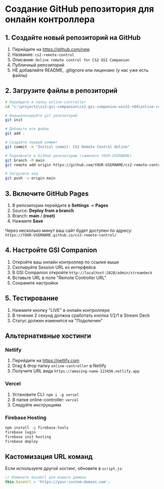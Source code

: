 # Создание GitHub репозитория для онлайн контроллера

## 1. Создайте новый репозиторий на GitHub

1. Перейдите на https://github.com/new
2. Название: `cs2-remote-control`
3. Описание: `Online remote control for CS2 GSI Companion`
4. Публичный репозиторий
5. НЕ добавляйте README, .gitignore или лицензию (у нас уже есть файлы)

## 2. Загрузите файлы в репозиторий

```bash
# Перейдите в папку online-controller
cd "c:\projects\cs2-gsi-companion\cs2-gsi-companion-win32-x64\online-controller"

# Инициализируйте git репозиторий
git init

# Добавьте все файлы
git add .

# Создайте первый коммит
git commit -m "Initial commit: CS2 Remote Control Online"

# Подключите к GitHub репозиторию (замените YOUR-USERNAME)
git branch -M main
git remote add origin https://github.com/YOUR-USERNAME/cs2-remote-control.git

# Загрузите код
git push -u origin main
```

## 3. Включите GitHub Pages

1. В репозитории перейдите в **Settings** → **Pages**
2. Source: **Deploy from a branch**
3. Branch: **main** / **(root)**
4. Нажмите **Save**

Через несколько минут ваш сайт будет доступен по адресу:
`https://YOUR-USERNAME.github.io/cs2-remote-control/`

## 4. Настройте GSI Companion

1. Откройте ваш онлайн контроллер по ссылке выше
2. Скопируйте Session URL из интерфейса
3. В GSI Companion откройте `http://localhost:2828/admin/streamdeck`
4. Вставьте URL в поле "Remote Controller URL"
5. Сохраните настройки

## 5. Тестирование

1. Нажмите кнопку "LIVE" в онлайн контроллере
2. В течение 2 секунд должна сработать кнопка 1/2/1 в Stream Deck
3. Статус должен изменится на "Подключен"

## Альтернативные хостинги

### Netlify
1. Перейдите на https://netlify.com
2. Drag & drop папку `online-controller` в Netlify
3. Получите URL вида `https://amazing-name-123456.netlify.app`

### Vercel
1. Установите CLI: `npm i -g vercel`
2. В папке online-controller: `vercel`
3. Следуйте инструкциям

### Firebase Hosting
```bash
npm install -g firebase-tools
firebase login
firebase init hosting
firebase deploy
```

## Кастомизация URL команд

Если используете другой хостинг, обновите в `script.js`:

```javascript
// Измените baseUrl для вашего домена
this.baseUrl = 'https://your-custom-domain.com';
```
